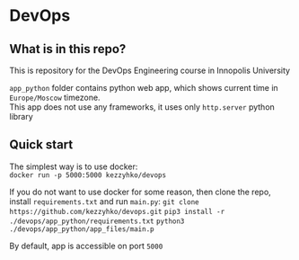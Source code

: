 # DevOps



## What is in this repo?

This is repository for the DevOps Engineering course in Innopolis University

`app_python` folder contains python web app, which shows current time in `Europe/Moscow` timezone.  
This app does not use any frameworks, it uses only `http.server` python library



## Quick start

The simplest way is to use docker:  
`docker run -p 5000:5000 kezzyhko/devops`

If you do not want to use docker for some reason, then clone the repo, install `requirements.txt` and run `main.py`:
`git clone https://github.com/kezzyhko/devops.git`
`pip3 install -r ./devops/app_python/requirements.txt`
`python3 ./devops/app_python/app_files/main.p`

By default, app is accessible on port `5000`
